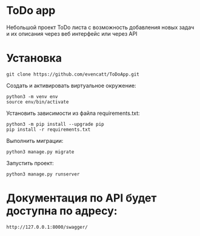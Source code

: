 # ToDo app
Небольшой проект ToDo листа с возможность добавления новых задач и их описания через веб интерфейс или через API

# Установка
```
git clone https://github.com/evencatt/ToDoApp.git
```
Cоздать и активировать виртуальное окружение:
```
python3 -m venv env
source env/bin/activate
```
Установить зависимости из файла requirements.txt:
```
python3 -m pip install --upgrade pip
pip install -r requirements.txt
```
Выполнить миграции:
```
python3 manage.py migrate
```
Запустить проект:
```
python3 manage.py runserver
```

# Документация по API будет доступна по адресу:
`http://127.0.0.1:8000/swagger/`
